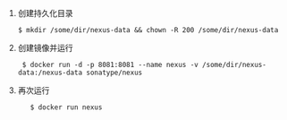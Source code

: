 1. 创建持久化目录


       $ mkdir /some/dir/nexus-data && chown -R 200 /some/dir/nexus-data

2. 创建镜像并运行


        $ docker run -d -p 8081:8081 --name nexus -v /some/dir/nexus-data:/nexus-data sonatype/nexus
3. 再次运行

          
          $ docker run nexus